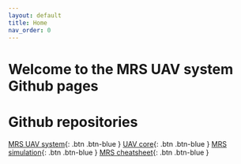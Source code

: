 ```yaml
---
layout: default
title: Home
nav_order: 0
---
```


# Welcome to the MRS UAV system Github pages

# Github repositories

[MRS UAV system](http://github.com/ctu-mrs/mrs_uav_syste){: .btn .btn-blue }
[UAV core](http://github.com/ctu-mrs/uav_core){: .btn .btn-blue }
[MRS simulation](http://github.com/ctu-mrs/simulation){: .btn .btn-blue }
[MRS cheatsheet](http://github.com/ctu-mrs/mrs_cheatsheet){: .btn .btn-blue }
